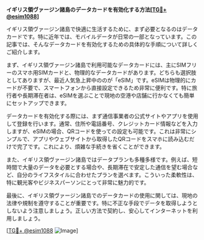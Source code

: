 **イギリス領ヴァージン諸島のデータカードを有効化する方法[[TG💪+ @esim1088](https://t.me/s/esim1088)]**

イギリス領ヴァージン諸島で快適に生活するために、まず必要となるのはデータカードです。特に近年では、モバイルデータが日常の一部となっています。この記事では、そんなデータカードを有効化するための具体的な手順について詳しくご紹介します。

まず、イギリス領ヴァージン諸島で利用可能なデータカードには、主にSIMフリーのスマホ用SIMカードと、物理的なデータカードがあります。どちらも選択肢としてありますが、最近人気急上昇中ののが「eSIM」です。eSIMは物理的にカードが不要で、スマートフォンから直接設定できるため非常に便利です。特に旅行者や長期滞在者は、eSIMを選ぶことで現地の空港や店舗に行かなくても簡単にセットアップできます。

データカードを有効化する際には、まず通信事業者の公式サイトやアプリを使用して登録を行います。通常、住所や電話番号、クレジットカード情報などを入力しますが、eSIMの場合、QRコードを使っての設定も可能です。これは非常にシンプルで、アプリやウェブサイトから取得したQRコードをスマホに読み込むだけで完了です。これにより、煩雑な手続きを省くことができます。

また、イギリス領ヴァージン諸島ではデータプランも多種多様です。例えば、短時間で大量のデータを必要とする場合や、長期滞在で安定した通信を望む場合など、自分のライフスタイルに合わせたプランを選べます。こういった柔軟性は、特に観光客やビジネスパーソンにとって非常に魅力的です。

最後に、イギリス領ヴァージン諸島でのデータカードの使用に関しては、現地の法律や規制を遵守することが重要です。特に不正な手段でデータを取得しようとしないよう注意しましょう。正しい方法で契約し、安心してインターネットを利用しましょう。

[[TG💪+ @esim1088](https://t.me/s/esim1088) ![Image](https://i.postimg.cc/Y0z9fWf4/image.png)]